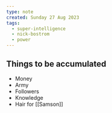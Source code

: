 ```yaml
---
type: note
created: Sunday 27 Aug 2023
tags:
  - super-intelligence
  - nick-bostrom
  - power
---
```

## Things to be accumulated
- Money
- Army
- Followers
- Knowledge
- Hair for [[Samson]]